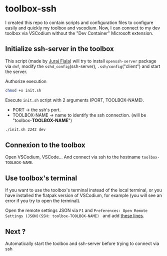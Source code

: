 # toolbox-ssh

I created this repo to contain scripts and configuration files to configure easily and quickly my toolbox and vscodium. Now, I can connect to my dev toolbox via VSCodium without the "Dev Container" Microsoft extension.

## Initialize ssh-server in the toolbox

This script (made by [Juraj Fiala](https://jurf.github.io/2020/03/24/vscode-toolbox/)) will try to install `openssh-server` package via `dnf`, modify the `sshd_config`(ssh-server), `.ssh/config`("client") and start the server.

Authorize execution

```bash
chmod +x init.sh
```

Execute `init.sh` script with 2 arguments (PORT, TOOLBOX-NAME).  
- PORT -> the ssh's port.
- TOOLBOX-NAME -> name to identify the ssh connection.  (will be "toolbox-**TOOLBOX-NAME**")

```bash
./init.sh 2242 dev
```

## Connexion to the toolbox

Open VSCodium, VSCode… And connect via ssh to the hostname `toolbox-TOOLBOX-NAME`.

## Use toolbox's terminal

If you want to use the toolbox's terminal instead of the local terminal, or you have installed the flatpak version of VSCodium, for example (you will see an error if you try to open the terminal).  

Open the remote settings JSON via `F1` and `Preferences: Open Remote Settings (JSON)(SSH: toolbox-TOOLBOX-NAME) ` and add [these lines](./settings.json).

## Next ?

Automatically start the toolbox and ssh-server before trying to connect via ssh
